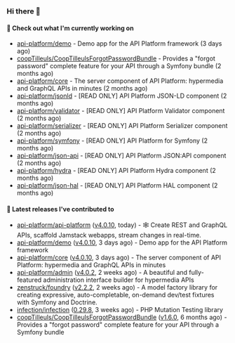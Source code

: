 ### Hi there 👋

#### 👷 Check out what I'm currently working on

- [api-platform/demo](https://github.com/api-platform/demo) - Demo app for the API Platform framework (3 days ago)
- [coopTilleuls/CoopTilleulsForgotPasswordBundle](https://github.com/coopTilleuls/CoopTilleulsForgotPasswordBundle) - Provides a &#34;forgot password&#34; complete feature for your API through a Symfony bundle (2 months ago)
- [api-platform/core](https://github.com/api-platform/core) - The server component of API Platform: hypermedia and GraphQL APIs in minutes (2 months ago)
- [api-platform/jsonld](https://github.com/api-platform/jsonld) - [READ ONLY] API Platform JSON-LD component (2 months ago)
- [api-platform/validator](https://github.com/api-platform/validator) - [READ ONLY] API Platform Validator component (2 months ago)
- [api-platform/serializer](https://github.com/api-platform/serializer) - [READ ONLY] API Platform Serializer component (2 months ago)
- [api-platform/symfony](https://github.com/api-platform/symfony) - [READ ONLY] API Platform for Symfony (2 months ago)
- [api-platform/json-api](https://github.com/api-platform/json-api) - [READ ONLY] API Platform JSON:API component (2 months ago)
- [api-platform/hydra](https://github.com/api-platform/hydra) - [READ ONLY] API Platform Hydra component (2 months ago)
- [api-platform/json-hal](https://github.com/api-platform/json-hal) - [READ ONLY] API Platform HAL component (2 months ago)

#### 🔭 Latest releases I've contributed to

- [api-platform/api-platform](https://github.com/api-platform/api-platform) ([v4.0.10](https://github.com/api-platform/api-platform/releases/tag/v4.0.10), today) - 🕸️ Create REST and GraphQL APIs, scaffold Jamstack webapps, stream changes in real-time.
- [api-platform/demo](https://github.com/api-platform/demo) ([v4.0.10](https://github.com/api-platform/demo/releases/tag/v4.0.10), 3 days ago) - Demo app for the API Platform framework
- [api-platform/core](https://github.com/api-platform/core) ([v4.0.10](https://github.com/api-platform/core/releases/tag/v4.0.10), 3 days ago) - The server component of API Platform: hypermedia and GraphQL APIs in minutes
- [api-platform/admin](https://github.com/api-platform/admin) ([v4.0.2](https://github.com/api-platform/admin/releases/tag/v4.0.2), 2 weeks ago) - A beautiful and fully-featured administration interface builder for hypermedia APIs
- [zenstruck/foundry](https://github.com/zenstruck/foundry) ([v2.2.2](https://github.com/zenstruck/foundry/releases/tag/v2.2.2), 2 weeks ago) - A model factory library for creating expressive, auto-completable, on-demand dev/test fixtures with Symfony and Doctrine.
- [infection/infection](https://github.com/infection/infection) ([0.29.8](https://github.com/infection/infection/releases/tag/0.29.8), 3 weeks ago) - PHP Mutation Testing library
- [coopTilleuls/CoopTilleulsForgotPasswordBundle](https://github.com/coopTilleuls/CoopTilleulsForgotPasswordBundle) ([v1.6.0](https://github.com/coopTilleuls/CoopTilleulsForgotPasswordBundle/releases/tag/v1.6.0), 6 months ago) - Provides a &#34;forgot password&#34; complete feature for your API through a Symfony bundle

